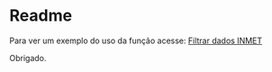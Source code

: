 # Readme

Para ver um exemplo do uso da função acesse:
[Filtrar dados INMET](https://sistemasagricolas.wordpress.com/2014/12/11/ordenar-dados-inmet/)

Obrigado.
